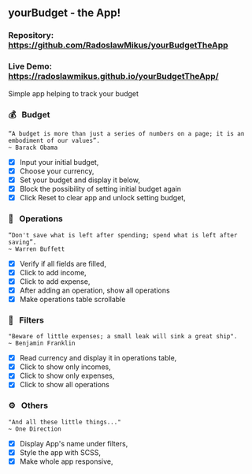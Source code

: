 ## yourBudget - the App!

### Repository: https://github.com/RadoslawMikus/yourBudgetTheApp
### Live Demo: https://radoslawmikus.github.io/yourBudgetTheApp/

Simple app helping to track your budget

### 💰 &nbsp; Budget
    “A budget is more than just a series of numbers on a page; it is an embodiment of our values”.
    ~ Barack Obama
    
- [X] Input your initial budget,
- [X] Choose your currency,
- [X] Set your budget and display it below,
- [X] Block the possibility of setting initial budget again
- [X] Click Reset to clear app and unlock setting budget,

### 💸 &nbsp; Operations
    “Don't save what is left after spending; spend what is left after saving”. 
    ~ Warren Buffett
    
- [X] Verify if all fields are filled,
- [X] Click to add income,
- [X] Click to add expense,
- [X] After adding an operation, show all operations
- [X] Make operations table scrollable

### 🔎 &nbsp; Filters

    "Beware of little expenses; a small leak will sink a great ship".
    ~ Benjamin Franklin
    
- [X] Read currency and display it in operations table,
- [X] Click to show only incomes,
- [X] Click to show only expenses,
- [X] Click to show all operations

### ⚙️ &nbsp; Others
    "And all these little things..."
    ~ One Direction
     
- [X] Display App's name under filters,
- [X] Style the app with SCSS,
- [X] Make whole app responsive,
